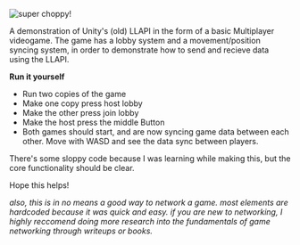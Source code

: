 ![super choppy!](https://media.giphy.com/media/SvXUK3FIwoY60PY7us/giphy.gif)

A demonstration of Unity's (old) LLAPI in the form of a basic Multiplayer videogame.
The game has a lobby system and a movement/position syncing system, in order to demonstrate how to send and recieve data using the LLAPI.

**Run it yourself**

- Run two copies of the game
- Make one copy press host lobby
- Make the other press join lobby
- Make the host press the middle Button
- Both games should start, and are now syncing game data between each other. Move with WASD and see the data sync between players.


There's some sloppy code because I was learning while making this, but the core functionality should be clear.

Hope this helps!



_also, this is in no means a good way to network a game. most elements are hardcoded because it was quick and easy. 
if you are new to networking, I highly reccomend doing more research into the fundamentals of game networking through writeups or books._

